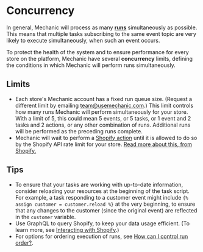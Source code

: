# Concurrency

In general, Mechanic will process as many [**runs**](./) simultaneously as possible. This means that multiple tasks subscribing to the same event topic are very likely to execute simultaneously, when such an event occurs.

To protect the health of the system and to ensure performance for every store on the platform, Mechanic have several **concurrency** limits, defining the conditions in which Mechanic will perform runs simultaneously.

## Limits

* Each store's Mechanic account has a fixed run queue size. \(Request a different limit by emailing team@usemechanic.com.\) This limit controls how many runs Mechanic will perform simultaneously for your store. With a limit of 5, this could mean 5 events, or 5 tasks, or 1 event and 2 tasks and 2 actions, or any other combination of runs. Additional runs will be performed as the preceding runs complete.
* Mechanic will wait to perform a [Shopify action](../actions/shopify.md) until it is allowed to do so by the Shopify API rate limit for your store. [Read more about this, from Shopify.](https://help.shopify.com/en/api/getting-started/understanding-api-rate-limits)

## Tips

* To ensure that your tasks are working with up-to-date information, consider reloading your resources at the beginning of the task script. For example, a task responding to a customer event might include `{% assign customer = customer.reload %}` at the very beginning, to ensure that any changes to the customer \(since the original event\) are reflected in the `customer` variable.
* Use GraphQL to query Shopify, to keep your data usage efficient. \(To learn more, see [Interacting with Shopify](../shopify/).\)
* For options for ordering execution of runs, see [How can I control run order?](https://docs.usemechanic.com/article/444-how-can-i-control-run-order).


